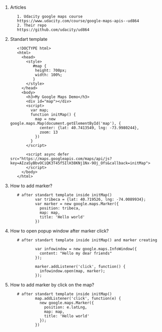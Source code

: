1. Articles
          
          1. Udacity google maps course
          https://www.udacity.com/course/google-maps-apis--ud864
          2. Their repo
          https://github.com/udacity/ud864

2. Standart template
  
          <!DOCTYPE html>
          <html>
            <head>
              <style>
                 #map {
                  height: 700px;
                  width: 100%;
                 }
              </style>
            </head>
            <body>
              <h3>My Google Maps Demo</h3>
              <div id="map"></div>
              <script>
                var map;
                function initMap() {
                  map = new google.maps.Map(document.getElementById('map'), {
                    center: {lat: 40.7413549, lng: -73.9980244},
                    zoom: 13
                  })
                }
              </script>

              <script async defer src="https://maps.googleapis.com/maps/api/js?key=AIzaSyBbvOCiQK3T45f5IlH38KNj1Nx-9Oj_Ofs&callback=initMap">
              </script>
            </body>
          </html>

3. How to add marker?
          
          # after standart template inside initMap()
                  var tribeca = {lat: 40.719526, lng: -74.0089934};
                  var marker = new google.maps.Marker({
                    position: tribeca,
                    map: map,
                    title: 'Hello world'
                  })
4. How to open popup window after marker click?
          
          # after standart template inside initMap() and marker creating
          
                  var infowindow = new google.maps.InfoWindow({
                    content: "Hello my dear friends"
                  });

                  marker.addListener('click', function() {
                    infowindow.open(map, marker);
                  });
                  
5. How to add marker by click on the map?
          
          # after standart template inside initMap()
                  map.addListener('click', function(e) {
                    new google.maps.Marker({
                      position: e.latLng,
                      map: map,
                      title: 'Hello world'
                    });
                  })
